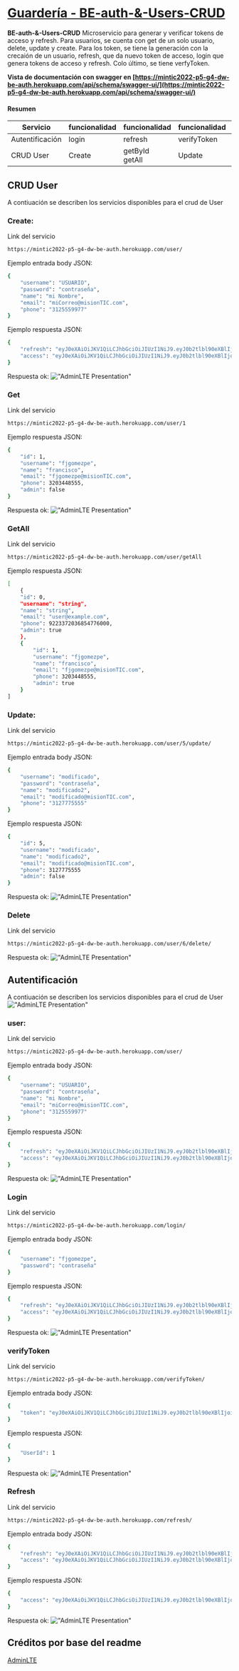 # [Guardería - BE-auth-&-Users-CRUD](https://mintic2022-p5-g4-dw-be-auth.herokuapp.com/api/schema/swagger-ui/)

**BE-auth-&-Users-CRUD** Microservicio para generar y verificar tokens de acceso y refresh. Para usuarios, se cuenta con get de un solo usuario, delete, update y create.
Para los token, se tiene la generación con la crecaión de un usuario, refresh, que da nuevo token de acceso, login que genera tokens de acceso y refresh. Colo último, se tiene verfyToken.

**Vista de documentación con swagger en [https://mintic2022-p5-g4-dw-be-auth.herokuapp.com/api/schema/swagger-ui/](https://mintic2022-p5-g4-dw-be-auth.herokuapp.com/api/schema/swagger-ui/)**

#### Resumen
| Servicio | funcionalidad| funcionalidad | funcionalidad | funcionalidad |
| --------- | --------- | --------- | --------- | --------- |
| Autentificación | login | refresh | verifyToken | user |
| CRUD User| Create| getById </br>getAll| Update| Delete|


## CRUD User
A contiuación se describen los servicios disponibles para el crud de User

### Create:
Link del servicio
```bash
https://mintic2022-p5-g4-dw-be-auth.herokuapp.com/user/
```

Ejemplo entrada body JSON:
```bash
{
    "username": "USUARIO",
    "password": "contraseña",
    "name": "mi Nombre",
    "email": "miCorreo@misionTIC.com",
    "phone": "3125559977"
}
```
Ejemplo respuesta JSON:
```bash
{
    "refresh": "eyJ0eXAiOiJKV1QiLCJhbGciOiJIUzI1NiJ9.eyJ0b2tlbl90eXBlIjoicmVmcmVzaCIsImV4cCI6MTYzNzI3NTk1MSwianRpIjoiMTI0ZGViMjA1YjVmNDM4OGFlMTJlNDdkNDIzNGRlNGQiLCJ1c2VyX2lkIjo2fQ.ru2FMLrU8s0A8tyMFGfEk0ugBIJpGH1UM_nuAQOArBw",
    "access": "eyJ0eXAiOiJKV1QiLCJhbGciOiJIUzI1NiJ9.eyJ0b2tlbl90eXBlIjoiYWNjZXNzIiwiZXhwIjoxNjM3MTkwNDUxLCJqdGkiOiJjOWRlMGFhNThhN2Y0NDI3YWUwYzc0MDc0MDg0ZGI5YiIsInVzZXJfaWQiOjZ9.DRLBa_soZ0v7yznrQoxpOQMaOTLsRNyofl7PFTfo0Ik"
}
```
Respuesta ok:
!["AdminLTE Presentation"](https://github.com/Deperius/backend-auth/blob/main/segundo%20sprint/createUser.png "AdminLTE Presentation")

### Get
Link del servicio
```bash
https://mintic2022-p5-g4-dw-be-auth.herokuapp.com/user/1
```
Ejemplo respuesta JSON:
```bash
{
    "id": 1,
    "username": "fjgomezpe",
    "name": "francisco",
    "email": "fjgomezpe@misionTIC.com",
    "phone": 3203448555,
    "admin": false
}
```
Respuesta ok:
!["AdminLTE Presentation"](https://github.com/Deperius/backend-auth/blob/main/segundo%20sprint/getUser.png "AdminLTE Presentation")

### GetAll
Link del servicio
```bash
https://mintic2022-p5-g4-dw-be-auth.herokuapp.com/user/getAll
```
Ejemplo respuesta JSON:
```bash
[
    {
    "id": 0,
    "username": "string",
    "name": "string",
    "email": "user@example.com",
    "phone": 9223372036854776000,
    "admin": true
    },
    {
        "id": 1,
        "username": "fjgomezpe",
        "name": "francisco",
        "email": "fjgomezpe@misionTIC.com",
        "phone": 3203448555,
        "admin": true
    }
]
```

### Update:
Link del servicio
```bash
https://mintic2022-p5-g4-dw-be-auth.herokuapp.com/user/5/update/
```
Ejemplo entrada body JSON:
```bash
{
    "username": "modificado",
    "password": "contraseña",
    "name": "modificado2",
    "email": "modificado@misionTIC.com",
    "phone": "3127775555"
}
```
Ejemplo respuesta JSON:
```bash
{
    "id": 5,
    "username": "modificado",
    "name": "modificado2",
    "email": "modificado@misionTIC.com",
    "phone": 3127775555
    "admin": false
}
```
Respuesta ok:
!["AdminLTE Presentation"](https://github.com/Deperius/backend-auth/blob/main/segundo%20sprint/UserUpdate.png "AdminLTE Presentation")

### Delete
Link del servicio
```bash
https://mintic2022-p5-g4-dw-be-auth.herokuapp.com/user/6/delete/
```
Respuesta ok:
!["AdminLTE Presentation"](https://github.com/Deperius/backend-auth/blob/main/segundo%20sprint/DELETEOK.png "AdminLTE Presentation")


## Autentificación
A contiuación se describen los servicios disponibles para el crud de User
!["AdminLTE Presentation"](<img src="https://drive.google.com/file/d/1eGitzV1bj5UC_O73FqTmb8tjX_lpREwf/view"/> "AdminLTE Presentation")

### user:
Link del servicio
```bash
https://mintic2022-p5-g4-dw-be-auth.herokuapp.com/user/
```
Ejemplo entrada body JSON:
```bash
{
    "username": "USUARIO",
    "password": "contraseña",
    "name": "mi Nombre",
    "email": "miCorreo@misionTIC.com",
    "phone": "3125559977"
}
```
Ejemplo respuesta JSON:
```bash
{
    "refresh": "eyJ0eXAiOiJKV1QiLCJhbGciOiJIUzI1NiJ9.eyJ0b2tlbl90eXBlIjoicmVmcmVzaCIsImV4cCI6MTYzNzI3NTk1MSwianRpIjoiMTI0ZGViMjA1YjVmNDM4OGFlMTJlNDdkNDIzNGRlNGQiLCJ1c2VyX2lkIjo2fQ.ru2FMLrU8s0A8tyMFGfEk0ugBIJpGH1UM_nuAQOArBw",
    "access": "eyJ0eXAiOiJKV1QiLCJhbGciOiJIUzI1NiJ9.eyJ0b2tlbl90eXBlIjoiYWNjZXNzIiwiZXhwIjoxNjM3MTkwNDUxLCJqdGkiOiJjOWRlMGFhNThhN2Y0NDI3YWUwYzc0MDc0MDg0ZGI5YiIsInVzZXJfaWQiOjZ9.DRLBa_soZ0v7yznrQoxpOQMaOTLsRNyofl7PFTfo0Ik"
}
```
Respuesta ok:
!["AdminLTE Presentation"](https://github.com/Deperius/backend-auth/blob/main/segundo%20sprint/createUser.png "AdminLTE Presentation")

### Login
Link del servicio
```bash
https://mintic2022-p5-g4-dw-be-auth.herokuapp.com/login/
```
Ejemplo entrada body JSON:
```bash
{
    "username": "fjgomezpe",
    "password": "contraseña"
}
```
Ejemplo respuesta JSON:
```bash
{
    "refresh": "eyJ0eXAiOiJKV1QiLCJhbGciOiJIUzI1NiJ9.eyJ0b2tlbl90eXBlIjoicmVmcmVzaCIsImV4cCI6MTYzNzI3NTU1MCwianRpIjoiZWI1MDc1ZjhjZmZlNDBiZTk2MDkwMTRkNWJiMjhhYWMiLCJ1c2VyX2lkIjoxfQ.FkyjFicCZaYbFn9yeJY5czlYbDyKdwizuUHPTd8Yxuo",
    "access": "eyJ0eXAiOiJKV1QiLCJhbGciOiJIUzI1NiJ9.eyJ0b2tlbl90eXBlIjoiYWNjZXNzIiwiZXhwIjoxNjM3MTkwMDUwLCJqdGkiOiJhYzNlOWJhMzQyZDg0YzMxYmUzMDIyZWRlYzY5MTZhMCIsInVzZXJfaWQiOjF9.7U-gPAF78TNPLNgAUXp87HZnh6v5-G7KEmw1vxctpxM"
}
```
Respuesta ok:
!["AdminLTE Presentation"](https://github.com/Deperius/backend-auth/blob/main/segundo%20sprint/loginUser.png "AdminLTE Presentation")

### verifyToken
Link del servicio
```bash
https://mintic2022-p5-g4-dw-be-auth.herokuapp.com/verifyToken/
```
Ejemplo entrada body JSON:
```bash
{
    "token": "eyJ0eXAiOiJKV1QiLCJhbGciOiJIUzI1NiJ9.eyJ0b2tlbl90eXBlIjoiYWNjZXNzIiwiZXhwIjoxNjM3MTkwMDUwLCJqdGkiOiJhYzNlOWJhMzQyZDg0YzMxYmUzMDIyZWRlYzY5MTZhMCIsInVzZXJfaWQiOjF9.7U-gPAF78TNPLNgAUXp87HZnh6v5-G7KEmw1vxctpxM"
}
```
Ejemplo respuesta JSON:
```bash
{
    "UserId": 1
}
```
Respuesta ok:
!["AdminLTE Presentation"](https://drive.google.com/file/d/1eGitzV1bj5UC_O73FqTmb8tjX_lpREwf/view "AdminLTE Presentation")

### Refresh
Link del servicio
```bash
https://mintic2022-p5-g4-dw-be-auth.herokuapp.com/refresh/
```
Ejemplo entrada body JSON:
```bash
{
    "refresh": "eyJ0eXAiOiJKV1QiLCJhbGciOiJIUzI1NiJ9.eyJ0b2tlbl90eXBlIjoicmVmcmVzaCIsImV4cCI6MTYzNzI3NTU1MCwianRpIjoiZWI1MDc1ZjhjZmZlNDBiZTk2MDkwMTRkNWJiMjhhYWMiLCJ1c2VyX2lkIjoxfQ.FkyjFicCZaYbFn9yeJY5czlYbDyKdwizuUHPTd8Yxuo",
    "access": "eyJ0eXAiOiJKV1QiLCJhbGciOiJIUzI1NiJ9.eyJ0b2tlbl90eXBlIjoiYWNjZXNzIiwiZXhwIjoxNjM3MTkwMDUwLCJqdGkiOiJhYzNlOWJhMzQyZDg0YzMxYmUzMDIyZWRlYzY5MTZhMCIsInVzZXJfaWQiOjF9.7U-gPAF78TNPLNgAUXp87HZnh6v5-G7KEmw1vxctpxM"
}
```
Ejemplo respuesta JSON:
```bash
{
    "access": "eyJ0eXAiOiJKV1QiLCJhbGciOiJIUzI1NiJ9.eyJ0b2tlbl90eXBlIjoiYWNjZXNzIiwiZXhwIjoxNjM3MTkwMjM5LCJqdGkiOiJiYTczOTlhY2Q4N2Q0YzFiYWIzZjdhMWIxYWVkNmY5ZCIsInVzZXJfaWQiOjF9.z_yZfDfux_JdGMphghtra_s8ZRnNHEN-8wzw7Ri_QjU"
}
```
Respuesta ok:
!["AdminLTE Presentation"](https://github.com/Deperius/backend-auth/blob/main/segundo%20sprint/refreshOk.png "AdminLTE Presentation")


## Créditos por base del readme
[AdminLTE](https://github.com/ColorlibHQ/AdminLTE/blob/master/README.md)
